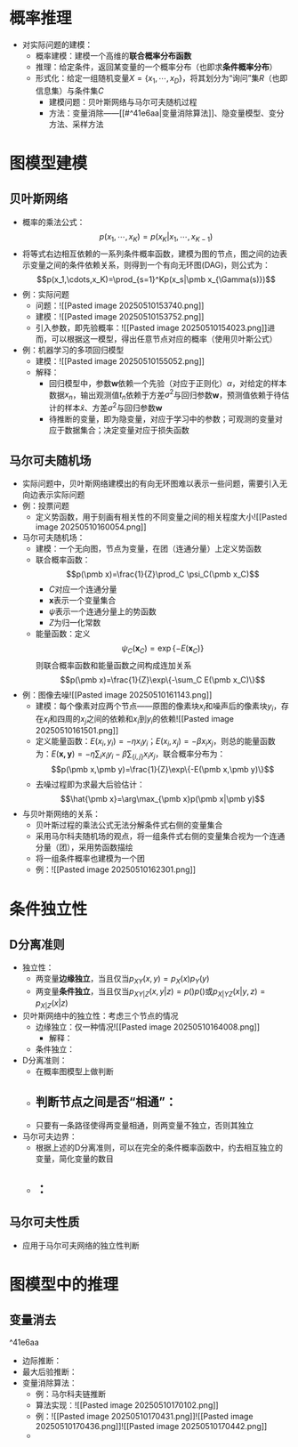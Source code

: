 # 概率推理
- 对实际问题的建模：
	- 概率建模：建模一个高维的**联合概率分布函数**
	- 推理：给定条件，返回某变量的一个概率分布（也即求**条件概率分布**）
	- 形式化：给定一组随机变量$X=\{x_1,\cdots,x_D\}$，将其划分为“询问”集$R$（也即信息集）与条件集$C$
		- 建模问题：贝叶斯网络与马尔可夫随机过程
		- 方法：变量消除——[[#^41e6aa|变量消除算法]]、隐变量模型、变分方法、采样方法
# 图模型建模
## 贝叶斯网络
- 概率的乘法公式：$$p(x_1,\cdots,x_K)=p(x_K|x_1,\cdots,x_{K-1})$$
- 将等式右边相互依赖的一系列条件概率函数，建模为图的节点，图之间的边表示变量之间的条件依赖关系，则得到一个有向无环图(DAG)，则公式为：$$p(x_1,\cdots,x_K)=\prod_{s=1}^Kp(x_s|\pmb x_{\Gamma(s)})$$
- 例：实际问题
	- 问题：![[Pasted image 20250510153740.png]]
	- 建模：![[Pasted image 20250510153752.png]]
	- 引入参数，即先验概率：![[Pasted image 20250510154023.png]]进而，可以根据这一模型，得出任意节点对应的概率（使用贝叶斯公式）
- 例：机器学习的多项回归模型
	- 建模：![[Pasted image 20250510155052.png]]
	- 解释：
		- 回归模型中，参数$\pmb w$依赖一个先验（对应于正则化）$\alpha$，对给定的样本数据$x_n$，输出观测值$t_n$依赖于方差$\sigma^2$与回归参数$\pmb w$，预测值依赖于待估计的样本$\hat x$、方差$\sigma^2$与回归参数$\pmb w$
		- 待推断的变量，即为隐变量，对应于学习中的参数；可观测的变量对应于数据集合；决定变量对应于损失函数
## 马尔可夫随机场
- 实际问题中，贝叶斯网络建模出的有向无环图难以表示一些问题，需要引入无向边表示实际问题
- 例：投票问题
	- 定义势函数，用于刻画有相关性的不同变量之间的相关程度大小![[Pasted image 20250510160054.png]]
- 马尔可夫随机场：
	- 建模：一个无向图，节点为变量，在团（连通分量）上定义势函数
	- 联合概率函数：$$p(\pmb x)=\frac{1}{Z}\prod_C \psi_C(\pmb x_C)$$
		- $C$对应一个连通分量
		- $\pmb x$表示一个变量集合
		- $\psi$表示一个连通分量上的势函数
		- $Z$为归一化常数
	- 能量函数：定义$$\psi_C(\pmb x_C)=\exp\{-E(\pmb x_C)\}$$则联合概率函数和能量函数之间构成连加关系$$p(\pmb x)=\frac{1}{Z}\exp\{-\sum_C E(\pmb x_C)\}$$
- 例：图像去噪![[Pasted image 20250510161143.png]]
	- 建模：每个像素对应两个节点——原图的像素块$x_i$和噪声后的像素块$y_i$，存在$x_i$和四周的$x_j$之间的依赖和$x_i$到$y_i$的依赖![[Pasted image 20250510161501.png]]
	- 定义能量函数：$E(x_i,y_i)=-\eta x_iy_i$；$E(x_i,x_j)=-\beta x_ix_j$，则总的能量函数为：$E(\pmb{x,y})=-\eta\sum_ix_iy_i-\beta\sum_{\{i,j\}}x_ix_j$，联合概率分布为：$$p(\pmb x,\pmb y)=\frac{1}{Z}\exp\{-E(\pmb x,\pmb y)\}$$
	- 去噪过程即为求最大后验估计：$$\hat{\pmb x}=\arg\max_{\pmb x}p(\pmb x|\pmb y)$$
- 与贝叶斯网络的关系：
	- 贝叶斯过程的乘法公式无法分解条件式右侧的变量集合
	- 采用马尔科夫随机场的观点，将一组条件式右侧的变量集合视为一个连通分量（团），采用势函数描绘
	- 将一组条件概率也建模为一个团
	- 例：![[Pasted image 20250510162301.png]]
# 条件独立性
## D分离准则
- 独立性：
	- 两变量**边缘独立**，当且仅当$p_{XY}(x,y)=p_X(x)p_Y(y)$
	- 两变量**条件独立**，当且仅当$p_{XY|Z}(x,y|z)=p()p()$或$p_{X|YZ}(x|y,z)=p_{X|Z}(x|z)$
- 贝叶斯网络中的独立性：考虑三个节点的情况
	- 边缘独立：仅一种情况![[Pasted image 20250510164008.png]]
		- 解释：
	- 条件独立：
- D分离准则：
	- 在概率图模型上做判断
	- 判断节点之间是否“相通”：
		- 
	- 只要有一条路径使得两变量相通，则两变量不独立，否则其独立
- 马尔可夫边界：
	- 根据上述的D分离准则，可以在完全的条件概率函数中，约去相互独立的变量，简化变量的数目
	- ：
		- 
## 马尔可夫性质
- 应用于马尔可夫网络的独立性判断
# 图模型中的推理
## 变量消去

^41e6aa

- 边际推断：
- 最大后验推断：
- 变量消除算法：
	- 例：马尔科夫链推断
	- 算法实现：![[Pasted image 20250510170102.png]]
	- 例：![[Pasted image 20250510170431.png]]![[Pasted image 20250510170436.png]]![[Pasted image 20250510170442.png]]
	- 
## 